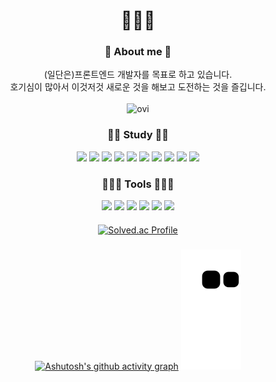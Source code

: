 <div align="center">


  <h1>👨🏻‍💻</h1>
  
  <h3>🐣 About me 🐣</h3>
  (일단은)프론트엔드 개발자를 목표로 하고 있습니다.<br>
  호기심이 많아서 이것저것 새로운 것을 해보고 도전하는 것을 즐깁니다.
  </br>

  
  </br>
  <img src="https://github-readme-stats.vercel.app/api/top-langs?username=Yeonji-noob&show_icons=true&locale=en&layout=compact&theme=tokyonight" alt="ovi"/>  


  <h3>🌼🌼 Study 🌼🌼</h3>
  <p>
  <img src="https://img.shields.io/badge/HTML5-E34F26?style=for-the-badge&logo=HTML5&logoColor=white"/>
  <img src="https://img.shields.io/badge/CSS3-1572B6?style=for-the-badge&logo=CSS3&logoColor=white"/>
  <img src="https://img.shields.io/badge/Javascript-black?style=for-the-badge&logo=javascript&logoColor=F7DF1E"/>
  <img src="https://img.shields.io/badge/JQuery-lightgray?style=for-the-badge&logo=jquery&logoColor=0769AD"/>
  <img src="https://img.shields.io/badge/Vue-4FC08D?style=for-the-badge&logo=vue.js&logoColor=white"/>
  <img src="https://img.shields.io/badge/React-white?style=for-the-badge&logo=react&logoColor=61DAFB"/>
  <img src="https://img.shields.io/badge/typescript-3178C6?style=for-the-badge&logo=typescript&logoColor=white"/>
  <img src="https://img.shields.io/badge/SCSS-CC6699?style=for-the-badge&logo=SASS&logoColor=white"/>
  <img src="https://img.shields.io/badge/styledcomponents-DB7093?style=for-the-badge&logo=styledcomponents&logoColor=white"/>
  <img src="https://img.shields.io/badge/python-3776AB?style=for-the-badge&logo=python&logoColor=white"/>
  </p>




  <h3>🔧🔨🧰 Tools 🧰🔨🔧</h3>
  <img src="https://img.shields.io/badge/VScode-007ACC?style=for-the-badge&logo=visualstudiocode&logoColor=white"/>
  <img src="https://img.shields.io/badge/Figma-F24E1E?style=for-the-badge&logo=figma&logoColor=white"/>
  <img src="https://img.shields.io/badge/Adobe Photoshop-31A8FF?style=for-the-badge&logo=adobephotoshop&logoColor=white"/>
  <img src="https://img.shields.io/badge/Adobe Illustrator-FF9A00?style=for-the-badge&logo=Adobe Illustrator&logoColor=white"/>
  <img src="https://img.shields.io/badge/notion-000000?style=for-the-badge&logo=notion&logoColor=white"/>
  <img src="https://img.shields.io/badge/canva-00C4CC?style=for-the-badge&logo=canva&logoColor=white"/>
  
  
  ####
  
  
  
  [![Solved.ac Profile](http://mazassumnida.wtf/api/v2/generate_badge?boj=rhcp3885)](https://solved.ac/rhcp3885/)
  </br>
   
  ###
  [![Ashutosh's github activity graph](https://github-readme-activity-graph.cyclic.app/graph?username=Yeonji-Noob&bg_color=000000&color=b4ff94&line=4400ff&point=fff94d&area=true&hide_border=true)](https://github.com/ashutosh00710/github-readme-activity-graph)
  ![Snake animation](https://github.com/madushadhanushka/github-readme/blob/output/github-contribution-snake.svg)
  

</div>






